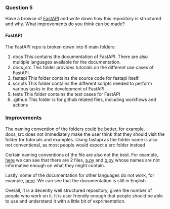 ### Question 5

Have a browse of [FastAPI](https://github.com/tiangolo/fastapi) and write down how this repository is structured and why. What improvements do you think can be made?

#### FastAPI
The FastAPI repo is broken down into 6 main folders:
1. docs
    This contains the documentation of FastAPI. There are also multiple languages available for the documentation.
2. docs_src
    This folder provides tutorials on the different use cases of FastAPI.
3. fastapi
    This folder contains the source code for fastapi itself. 
4. scripts
    This folder contains the different scripts needed to perform various tasks in the development of FastAPI.
5. tests
    This folder contains the test cases for FastAPI
6. .github
    This folder is for github related files, including workflows and actions 

### Improvements
The naming convention of the folders could be better, for example, docs_src does not immediately make the user think that they should visit the folder for tutorials and examples. Using fastapi as the folder name is also not conventional, as most people would expect a src folder instead

Certain naming conventions of the file are also not the best. For example, [here](https://github.com/tiangolo/fastapi/blob/d666ccb62216e45ca78643b52c235ba0d2c53986/tests/test_modules_same_name_body/app) we can see that there are 2 files, [a.py](https://github.com/tiangolo/fastapi/blob/d666ccb62216e45ca78643b52c235ba0d2c53986/tests/test_modules_same_name_body/app/a.py) and [b.py](https://github.com/tiangolo/fastapi/blob/d666ccb62216e45ca78643b52c235ba0d2c53986/tests/test_modules_same_name_body/app/b.py) whose names are not informative enough on what they might contain. 

Lastly, some of the documentation for other languages do not work, for example, [here](https://github.com/tiangolo/fastapi/blob/d666ccb62216e45ca78643b52c235ba0d2c53986/docs/id/docs/index.md). We can see that the documentation is still in English. 

Overall, it is a decently well structured repository, given the number of people who work on it. It is user friendly enough that people should be able to use and understand it with a little bit of exprimentation. 